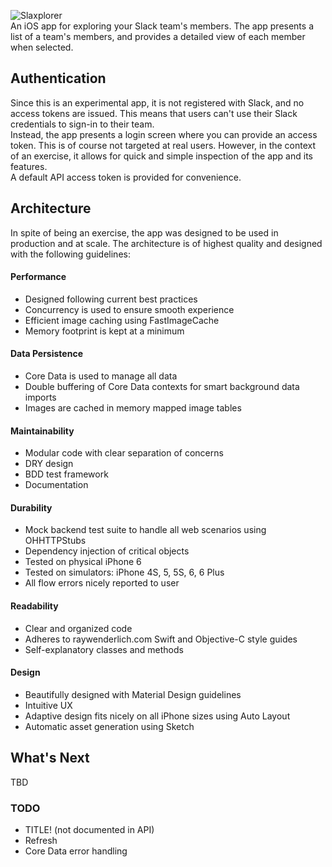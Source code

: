 ![Slaxplorer](/Assets/icon.png)  
An iOS app for exploring your Slack team's members. The app presents a list of a team's members, and provides a detailed view of each member when selected.

## Authentication
Since this is an experimental app, it is not registered with Slack, and no access tokens are issued. This means that users can't use their Slack credentials to sign-in to their team.  
Instead, the app presents a login screen where you can provide an access token. This is of course not targeted at real users. However, in the context of an exercise, it allows for quick and simple inspection of the app and its features.  
A default API access token is provided for convenience.

## Architecture
In spite of being an exercise, the app was designed to be used in production and at scale. The architecture is of highest quality and designed with the following guidelines:

#### Performance
* Designed following current best practices
* Concurrency is used to ensure smooth experience
* Efficient image caching using FastImageCache
* Memory footprint is kept at a minimum

#### Data Persistence
* Core Data is used to manage all data
* Double buffering of Core Data contexts for smart background data imports
* Images are cached in memory mapped image tables

#### Maintainability
* Modular code with clear separation of concerns
* DRY design
* BDD test framework
* Documentation

#### Durability
* Mock backend test suite to handle all web scenarios using OHHTTPStubs
* Dependency injection of critical objects
* Tested on physical iPhone 6
* Tested on simulators: iPhone 4S, 5, 5S, 6, 6 Plus
* All flow errors nicely reported to user

#### Readability
* Clear and organized code
* Adheres to raywenderlich.com Swift and Objective-C style guides
* Self-explanatory classes and methods

#### Design
* Beautifully designed with Material Design guidelines
* Intuitive UX
* Adaptive design fits nicely on all iPhone sizes using Auto Layout
* Automatic asset generation using Sketch

## What's Next
TBD


### TODO
* TITLE! (not documented in API)
* Refresh
* Core Data error handling
